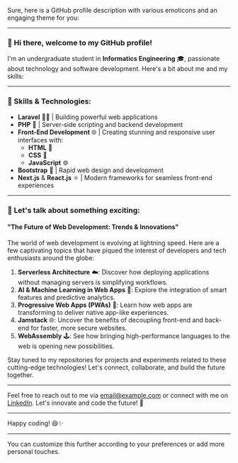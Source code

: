 Sure, here is a GitHub profile description with various emoticons and an engaging theme for you:

---

### 👋 Hi there, welcome to my GitHub profile!

I'm an undergraduate student in **Informatics Engineering** 🎓, passionate about technology and software development. Here's a bit about me and my skills:

---

### 🔧 Skills & Technologies:
- **Laravel** 🧑‍💻 | Building powerful web applications
- **PHP** 🐘 | Server-side scripting and backend development
- **Front-End Development** 🌐 | Creating stunning and responsive user interfaces with:
  - **HTML** 📄
  - **CSS** 🎨
  - **JavaScript** ⚙️
- **Bootstrap** 🚀 | Rapid web design and development
- **Next.js** & **React.js** ⚛️ | Modern frameworks for seamless front-end experiences

---

### 🌟 Let's talk about something exciting: 
#### **"The Future of Web Development: Trends & Innovations"**

The world of web development is evolving at lightning speed. Here are a few captivating topics that have piqued the interest of developers and tech enthusiasts around the globe:

1. **Serverless Architecture** ☁️: Discover how deploying applications without managing servers is simplifying workflows.
2. **AI & Machine Learning in Web Apps** 🤖: Explore the integration of smart features and predictive analytics.
3. **Progressive Web Apps (PWAs)** 📱: Learn how web apps are transforming to deliver native app-like experiences.
4. **Jamstack** 🌐: Uncover the benefits of decoupling front-end and back-end for faster, more secure websites.
5. **WebAssembly** 🕹️: See how bringing high-performance languages to the web is opening new possibilities.

Stay tuned to my repositories for projects and experiments related to these cutting-edge technologies! Let's connect, collaborate, and build the future together.

---

Feel free to reach out to me via [email@example.com](mailto:dhimasm999@gmail.com) or connect with me on [LinkedIn](https://www.linkedin.com/iddmm). Let's innovate and code the future! 🚀

---

Happy coding! 😄✨

---

You can customize this further according to your preferences or add more personal touches.
